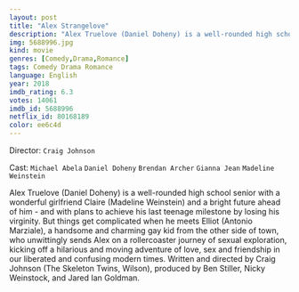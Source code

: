 ```yaml
---
layout: post
title: "Alex Strangelove"
description: "Alex Truelove (Daniel Doheny) is a well-rounded high school senior with a wonderful girlfriend Claire (Madeline Weinstein) and a bright future ahead of him - and with plans to achieve his last teenage milestone by losing his virginity. But things get complicated when he meets Elliot (Antonio Marziale), a handsome and charming gay kid from the other side of town, who unwittingly sends Alex on a rollercoaster journey of sexual exploration, kicking off a hilarious and moving adventure of love, sex and friendship in our liberated and confusing modern times. Wri.."
img: 5688996.jpg
kind: movie
genres: [Comedy,Drama,Romance]
tags: Comedy Drama Romance 
language: English
year: 2018
imdb_rating: 6.3
votes: 14061
imdb_id: 5688996
netflix_id: 80168189
color: ee6c4d
---
```

Director: `Craig Johnson`  

Cast: `Michael Abela` `Daniel Doheny` `Brendan Archer` `Gianna Jean` `Madeline Weinstein` 

Alex Truelove (Daniel Doheny) is a well-rounded high school senior with a wonderful girlfriend Claire (Madeline Weinstein) and a bright future ahead of him - and with plans to achieve his last teenage milestone by losing his virginity. But things get complicated when he meets Elliot (Antonio Marziale), a handsome and charming gay kid from the other side of town, who unwittingly sends Alex on a rollercoaster journey of sexual exploration, kicking off a hilarious and moving adventure of love, sex and friendship in our liberated and confusing modern times. Written and directed by Craig Johnson (The Skeleton Twins, Wilson), produced by Ben Stiller, Nicky Weinstock, and Jared Ian Goldman.